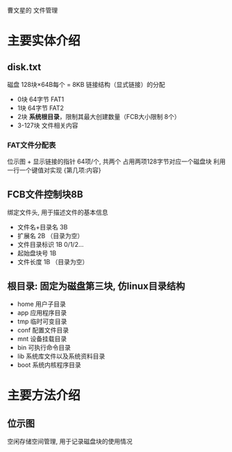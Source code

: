 曹文星的 文件管理

# 主要实体介绍

## disk.txt

磁盘 128块×64B每个 = 8KB 链接结构（显式链接）的分配

* 0块 64字节 FAT1
* 1块 64字节 FAT2
* 2块  **系统根目录**，限制其最大创建数量（FCB大小限制 8个）
* 3-127块 文件相关内容

### FAT文件分配表

位示图 + 显示链接的指针 64项/个, 共两个 占用两项128字节对应一个磁盘块
利用一行一个键值对实现 {第几项:内容}

## FCB文件控制块8B

绑定文件头, 用于描述文件的基本信息

* 文件名+目录名 3B
* 扩展名 2B （目录为空）
* 文件目录标识 1B 0/1/2...
* 起始盘块号 1B
* 文件长度 1B （目录为空）

## 根目录: 固定为磁盘第三块, 仿linux目录结构

* home 用户子目录
* app 应用程序目录
* tmp 临时可变目录
* conf 配置文件目录
* mnt 设备挂载目录
* bin 可执行命令目录
* lib 系统库文件以及系统资料目录
* boot 系统内核程序目录

# 主要方法介绍

## 位示图

空闲存储空间管理, 用于记录磁盘块的使用情况
